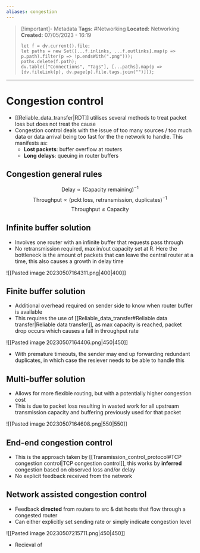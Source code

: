 ```yaml
---
aliases: congestion
---
```


> [!important]- Metadata
> **Tags:** #Networking 
> **Located:** Networking
> **Created:** 07/05/2023 - 16:19
> ```dataviewjs
> let f = dv.current().file;
> let paths = new Set([...f.inlinks, ...f.outlinks].map(p => p.path).filter(p => !p.endsWith(".png")));
> paths.delete(f.path);
> dv.table(["Connections", "Tags"], [...paths].map(p => [dv.fileLink(p), dv.page(p).file.tags.join("")]));
> ```

___
# Congestion control
- [[Reliable_data_transfer|RDT]] utilises several methods to treat packet loss but does not treat the cause 
- Congestion control deals with the issue of too many sources / too much data or data arrival being too fast for the the network to handle. This manifests as:
	- **Lost packets**: buffer overflow at routers 
	- **Long delays**: queuing in router buffers
## Congestion general rules
$$\text{Delay}\propto \text{(Capacity remaining)} ^{-1}$$
$$\text{Throughput}\propto(\text{pckt loss, retransmission, duplicates})^{-1}$$
$$\text{Throughput}\leq{\text{Capacity}}$$


## Infinite buffer solution
- Involves one router with an infinite buffer that requests pass through 
- No retransmission required, max in/out capacity set at R. Here the bottleneck is the amount of packets that can leave the central router at a time, this also causes a growth in delay time

![[Pasted image 20230507164311.png|400|400]]

## Finite buffer solution
- Additional overhead required on sender side to know when router buffer is available 
- This requires the use of [[Reliable_data_transfer#Reliable data transfer|Reliable data transfer]], as max capacity is reached, packet drop occurs which causes a fall in throughput rate 

![[Pasted image 20230507164406.png|450|450]]
- With premature timeouts, the sender may end up forwarding redundant duplicates, in which case the resiever needs to be able to handle this
## Multi-buffer solution
- Allows for more flexible routing, but with a potentially higher congestion cost 
- This is due to packet loss resulting in wasted work for all upstream transmission capacity and buffering previously used for that packet 

![[Pasted image 20230507164608.png|550|550]]


## End-end congestion control
- This is the approach taken by [[Transmission_control_protocol#TCP congestion control|TCP congestion control]], this works by **inferred** congestion based on observed loss and/or delay 
- No explicit feedback received from the network

## Network assisted congestion control
-  Feedback **directed** from routers to src & dst hosts that flow through a congested router 
- Can either explicitly set sending rate or simply indicate congestion level

![[Pasted image 20230507215711.png|450|450]]
- Recieval of 